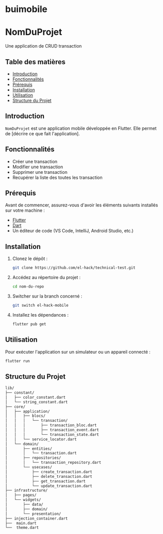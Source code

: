 # buimobile
# NomDuProjet

Une application de CRUD transaction

## Table des matières

- [Introduction](#introduction)
- [Fonctionnalités](#fonctionnalités)
- [Prérequis](#prérequis)
- [Installation](#installation)
- [Utilisation](#utilisation)
- [Structure du Projet](#structure-du-projet)

## Introduction

`NomDuProjet` est une application mobile développée en Flutter. Elle permet de [décrire ce que fait l'application].

## Fonctionnalités

- Créer une transaction
- Modifier une transaction
- Supprimer une transaction
- Recupérer la liste des toutes les transaction

## Prérequis

Avant de commencer, assurez-vous d'avoir les éléments suivants installés sur votre machine :

- [Flutter](https://flutter.dev/docs/get-started/install)
- [Dart](https://dart.dev/get-dart)
- Un éditeur de code (VS Code, IntelliJ, Android Studio, etc.)

## Installation

1. Clonez le dépôt :

    ```bash
    git clone https://github.com/el-hack/technical-test.git
    ```

2. Accédez au répertoire du projet :

    ```bash
    cd nom-du-repo
    ```

3. Switcher sur la branch concerné :

    ```bash
    git switch el-hack-mobile
    ```

3. Installez les dépendances :

    ```bash
    flutter pub get
    ```

## Utilisation

Pour exécuter l'application sur un simulateur ou un appareil connecté :

```bash
flutter run
```


## Structure du Projet

```bash
lib/
├── constant/
│   ├── color_constant.dart
│   └── string_constant.dart
├── core/
│   ├── application/
│   │   ├── blocs/
│   │   │   └── transaction/
│   │   │       ├── transaction_bloc.dart
│   │   │       ├── transaction_event.dart
│   │   │       └── transaction_state.dart
│   │   └── service_locator.dart
│   └── domain/
│       ├── entities/
│       │   └── transaction.dart
│       ├── repositories/
│       │   └── transaction_repository.dart
│       └── usecases/
│           ├── create_transaction.dart
│           ├── delete_transaction.dart
│           ├── get_transaction.dart
│           └── update_transaction.dart
├── infrastructure/
│   ├── pages/
│   └── widgets/
│       ├── data/
│       ├── domain/
│       └── presentation/
├── injection_container.dart
├──  main.dart
└──  theme.dart

```
